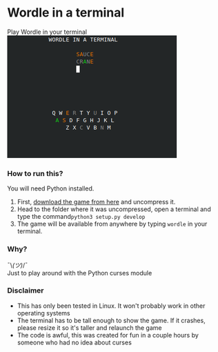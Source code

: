 # Wordle in a terminal
Play Wordle in your terminal  
![Wordle-CLI](image.png)


### How to run this?
You will need Python installed.  
1. First, [download the game from here](https://github.com/dalvtor/wordle-cli/archive/refs/tags/v0.3.zip) and 
uncompress it.  
2. Head to the folder where it was uncompressed, open a terminal and type the command```python3 setup.py develop```  
3. The game will be available from anywhere by typing ```wordle``` in your terminal.

### Why?
¯\\_(ツ)_/¯  
Just to play around with the Python curses module

### Disclaimer
- This has only been tested in Linux. It won't probably work in other operating systems
- The terminal has to be tall enough to show the game. If it crashes, please resize it so it's taller and relaunch the game
- The code is awful, this was created for fun in a couple hours by someone who had no idea about curses